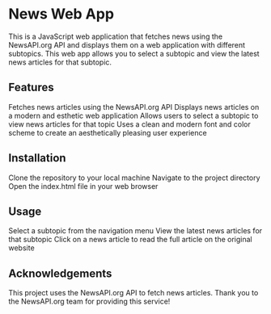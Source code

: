 # News Web App

This is a JavaScript web application that fetches news using the NewsAPI.org API and displays them on a web application with different subtopics. This web app allows you to select a subtopic and view the latest news articles for that subtopic.

## Features

Fetches news articles using the NewsAPI.org API
Displays news articles on a modern and esthetic web application
Allows users to select a subtopic to view news articles for that topic
Uses a clean and modern font and color scheme to create an aesthetically pleasing user experience

## Installation

Clone the repository to your local machine
Navigate to the project directory
Open the index.html file in your web browser

## Usage

Select a subtopic from the navigation menu
View the latest news articles for that subtopic
Click on a news article to read the full article on the original website

## Acknowledgements

This project uses the NewsAPI.org API to fetch news articles. Thank you to the NewsAPI.org team for providing this service!